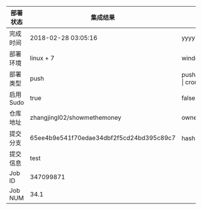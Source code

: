 部署状态 | 集成结果 | 参考值
---|---|---
完成时间 | 2018-02-28 03:05:16 | yyyy-mm-dd hh:mm:ss
部署环境 | linux + 7 | window \| linux + stable
部署类型 | push | push \| pull_request \| api \| cron
启用Sudo | true | false \| true
仓库地址 | zhangjingl02/showmethemoney | owner_name/repo_name
提交分支 | 65ee4b9e541f70edae34dbf2f5cd24bd395c89c7 | hash 16位
提交信息 | test |
Job ID   | 347099871 |
Job NUM  | 34.1 |
